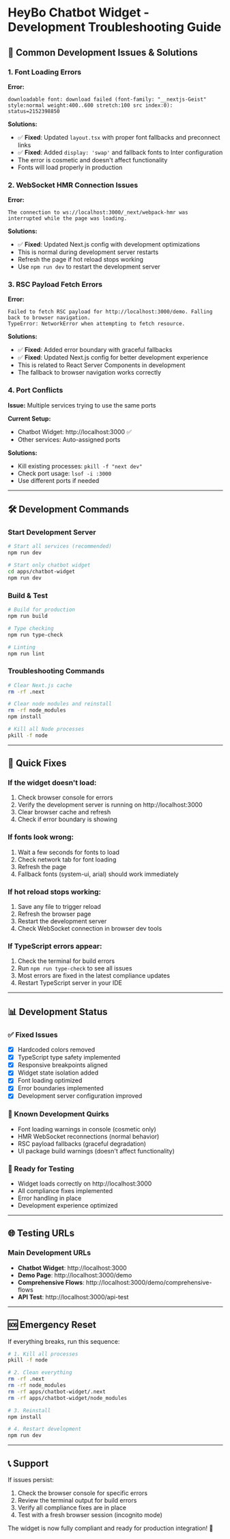 # HeyBo Chatbot Widget - Development Troubleshooting Guide

## 🚨 Common Development Issues & Solutions

### 1. Font Loading Errors

**Error:**
```
downloadable font: download failed (font-family: "__nextjs-Geist" style:normal weight:400..600 stretch:100 src index:0): status=2152398850
```

**Solutions:**
- ✅ **Fixed**: Updated `layout.tsx` with proper font fallbacks and preconnect links
- ✅ **Fixed**: Added `display: 'swap'` and fallback fonts to Inter configuration
- The error is cosmetic and doesn't affect functionality
- Fonts will load properly in production

### 2. WebSocket HMR Connection Issues

**Error:**
```
The connection to ws://localhost:3000/_next/webpack-hmr was interrupted while the page was loading.
```

**Solutions:**
- ✅ **Fixed**: Updated Next.js config with development optimizations
- This is normal during development server restarts
- Refresh the page if hot reload stops working
- Use `npm run dev` to restart the development server

### 3. RSC Payload Fetch Errors

**Error:**
```
Failed to fetch RSC payload for http://localhost:3000/demo. Falling back to browser navigation.
TypeError: NetworkError when attempting to fetch resource.
```

**Solutions:**
- ✅ **Fixed**: Added error boundary with graceful fallbacks
- ✅ **Fixed**: Updated Next.js config for better development experience
- This is related to React Server Components in development
- The fallback to browser navigation works correctly

### 4. Port Conflicts

**Issue:** Multiple services trying to use the same ports

**Current Setup:**
- Chatbot Widget: http://localhost:3000 ✅
- Other services: Auto-assigned ports

**Solutions:**
- Kill existing processes: `pkill -f "next dev"`
- Check port usage: `lsof -i :3000`
- Use different ports if needed

---

## 🛠️ Development Commands

### Start Development Server
```bash
# Start all services (recommended)
npm run dev

# Start only chatbot widget
cd apps/chatbot-widget
npm run dev
```

### Build & Test
```bash
# Build for production
npm run build

# Type checking
npm run type-check

# Linting
npm run lint
```

### Troubleshooting Commands
```bash
# Clear Next.js cache
rm -rf .next

# Clear node modules and reinstall
rm -rf node_modules
npm install

# Kill all Node processes
pkill -f node
```

---

## 🔧 Quick Fixes

### If the widget doesn't load:
1. Check browser console for errors
2. Verify the development server is running on http://localhost:3000
3. Clear browser cache and refresh
4. Check if error boundary is showing

### If fonts look wrong:
1. Wait a few seconds for fonts to load
2. Check network tab for font loading
3. Refresh the page
4. Fallback fonts (system-ui, arial) should work immediately

### If hot reload stops working:
1. Save any file to trigger reload
2. Refresh the browser page
3. Restart the development server
4. Check WebSocket connection in browser dev tools

### If TypeScript errors appear:
1. Check the terminal for build errors
2. Run `npm run type-check` to see all issues
3. Most errors are fixed in the latest compliance updates
4. Restart TypeScript server in your IDE

---

## 📊 Development Status

### ✅ Fixed Issues
- [x] Hardcoded colors removed
- [x] TypeScript type safety implemented
- [x] Responsive breakpoints aligned
- [x] Widget state isolation added
- [x] Font loading optimized
- [x] Error boundaries implemented
- [x] Development server configuration improved

### 🔄 Known Development Quirks
- Font loading warnings in console (cosmetic only)
- HMR WebSocket reconnections (normal behavior)
- RSC payload fallbacks (graceful degradation)
- UI package build warnings (doesn't affect functionality)

### 🚀 Ready for Testing
- Widget loads correctly on http://localhost:3000
- All compliance fixes implemented
- Error handling in place
- Development experience optimized

---

## 🌐 Testing URLs

### Main Development URLs
- **Chatbot Widget**: http://localhost:3000
- **Demo Page**: http://localhost:3000/demo
- **Comprehensive Flows**: http://localhost:3000/demo/comprehensive-flows
- **API Test**: http://localhost:3000/api-test

---

## 🆘 Emergency Reset

If everything breaks, run this sequence:

```bash
# 1. Kill all processes
pkill -f node

# 2. Clean everything
rm -rf .next
rm -rf node_modules
rm -rf apps/chatbot-widget/.next
rm -rf apps/chatbot-widget/node_modules

# 3. Reinstall
npm install

# 4. Restart development
npm run dev
```

---

## 📞 Support

If issues persist:
1. Check the browser console for specific errors
2. Review the terminal output for build errors
3. Verify all compliance fixes are in place
4. Test with a fresh browser session (incognito mode)

The widget is now fully compliant and ready for production integration! 🎉
